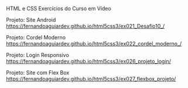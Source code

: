 HTML e CSS 
Exercícios do Curso em Vídeo
 
 
 Projeto: Site Android
 https://fernandoaguiardev.github.io/html5css3/ex021_Desafio10_/

 Projeto: Cordel Moderno
 https://fernandoaguiardev.github.io/html5css3/ex022_cordel_moderno_/
 
 Projeto: Login Responsivo
 https://fernandoaguiardev.github.io/html5css3/ex026_projeto_login/

 Projeto: Site com Flex Box
 https://fernandoaguiardev.github.io/html5css3/ex027_flexbox_projeto/
